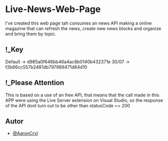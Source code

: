 # Live-News-Web-Page
I've created this web page tah consumes an news API making a online magazine that can refresh the news, create new news blocks and organize and bring them by topic.

## !_Key

Default -> d985a0f646bb46a4ac8b0140b432371e
30/07 -> f2b66cc557b2481db797989471d84d10    

## !_Please Attention
This is based on a use of an free API, that means that the call made in this APP were using the Live Server extension on Visual Studio, so the response of the API 
dont turn out to be  other than statusCode == 200


## Autor
- [@AaronCrvl](https://www.github.com/AaronCrvl)
